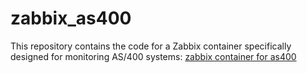 ﻿# zabbix_as400
This repository contains the code for a Zabbix container specifically designed for monitoring AS/400 systems: [zabbix container for as400](https://hub.docker.com/repository/docker/gpax92/zabbix_as400/)
